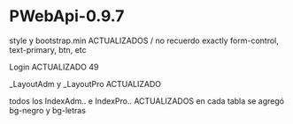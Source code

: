 # PWebApi-0.9.7

style y bootstrap.min ACTUALIZADOS / no recuerdo exactly 
form-control, text-primary, btn, etc

Login ACTUALIZADO 
49

_LayoutAdm y _LayoutPro ACTUALIZADO

todos los IndexAdm.. e IndexPro.. ACTUALIZADOS
en cada tabla se agregó bg-negro y bg-letras
